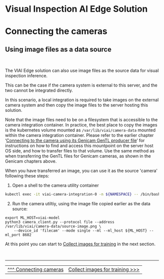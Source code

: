 # Visual Inspection AI Edge Solution

# Connecting the cameras

## Using image files as a data source

<br>

The VIAI Edge solution can also use image files as the source data for visual inspection inference. 

This can be the case if the camera system is external to this server, and the two cannot be integrated directly. 

In this scenario, a local integration is required to take images on the external camera system and then copy the image files to the server hosting this solution. 

Note that the image files need to be on a filesystem that is accessible to the camera integration container. In practice, the best place to copy the images is the kubernetes volume mounted as `/var/lib/viai/camera-data` mounted within the camera integration container. Please refer to the earlier chapter ‘[Connecting to the camera using its Genicam GenTL producer file](./connectinggenicam.md)’ for instructions on how to find and access this mountpoint on the server host OS side, and how to transfer files to that volume. Use the same method as when transferring the GenTL files for Genicam cameras, as shown in the Genicam chapters above.

When you have transferred an image, you can use it as the source 'camera' following these steps:

1. Open a shell to the camera utility container

```bash
kubectl exec -it viai-camera-integration-0 -n ${NAMESPACE} -- /bin/bash
```

2. Run the camera utiltiy, using the image file copied earlier as the data source:

```
export ML_HOST=viai-model
python3 camera_client.py --protocol file --address /var/lib/viai/camera-data/source-image.png \
	--device_id 'filecam' --mode single --ml --ml_host ${ML_HOST} --ml_port 8602 
```

At this point you can start to [Collect images for training](./collectimages.md) in the next section.

</br>

___

<table width="100%">
<tr><td><a href="./connectingcameras.md">^^^ Connecting cameras</td><td><a href="./collectimages.md">Collect images for training >>></td></tr>
</table>




